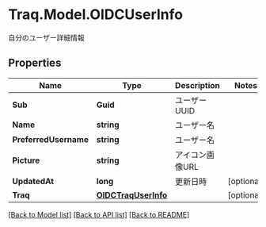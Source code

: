 # Traq.Model.OIDCUserInfo
自分のユーザー詳細情報

## Properties

Name | Type | Description | Notes
------------ | ------------- | ------------- | -------------
**Sub** | **Guid** | ユーザーUUID | 
**Name** | **string** | ユーザー名 | 
**PreferredUsername** | **string** | ユーザー名 | 
**Picture** | **string** | アイコン画像URL | 
**UpdatedAt** | **long** | 更新日時 | [optional] 
**Traq** | [**OIDCTraqUserInfo**](OIDCTraqUserInfo.md) |  | [optional] 

[[Back to Model list]](../../README.md#documentation-for-models) [[Back to API list]](../../README.md#documentation-for-api-endpoints) [[Back to README]](../../README.md)

